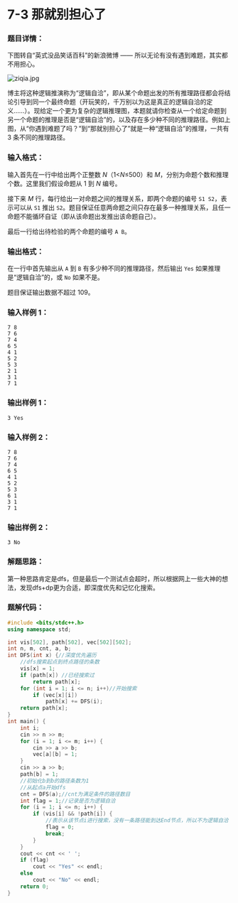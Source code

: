 # 7-3 那就别担心了

### 题目详情：

下图转自“英式没品笑话百科”的新浪微博 —— 所以无论有没有遇到难题，其实都不用担心。

![ziqia.jpg](https://images.ptausercontent.com/24c6defd-3ef5-451c-9f7f-7466bed99cea.jpg)

博主将这种逻辑推演称为“逻辑自洽”，即从某个命题出发的所有推理路径都会将结论引导到同一个最终命题（开玩笑的，千万别以为这是真正的逻辑自洽的定义……）。现给定一个更为复杂的逻辑推理图，本题就请你检查从一个给定命题到另一个命题的推理是否是“逻辑自洽”的，以及存在多少种不同的推理路径。例如上图，从“你遇到难题了吗？”到“那就别担心了”就是一种“逻辑自洽”的推理，一共有 3 条不同的推理路径。

### 输入格式：

输入首先在一行中给出两个正整数 *N*（1<*N*≤500）和 *M*，分别为命题个数和推理个数。这里我们假设命题从 1 到 *N* 编号。

接下来 *M* 行，每行给出一对命题之间的推理关系，即两个命题的编号 `S1 S2`，表示可以从 `S1` 推出 `S2`。题目保证任意两命题之间只存在最多一种推理关系，且任一命题不能循环自证（即从该命题出发推出该命题自己）。

最后一行给出待检验的两个命题的编号 `A B`。

### 输出格式：

在一行中首先输出从 `A` 到 `B` 有多少种不同的推理路径，然后输出 `Yes` 如果推理是“逻辑自洽”的，或 `No` 如果不是。

题目保证输出数据不超过 109。

### 输入样例 1：

```in
7 8
7 6
7 4
6 5
4 1
5 2
5 3
2 1
3 1
7 1
```

### 输出样例 1：

```out
3 Yes
```

### 输入样例 2：

```in
7 8
7 6
7 4
6 5
4 1
5 2
5 3
6 1
3 1
7 1
```

### 输出样例 2：

```out
3 No
```

### 解题思路：

第一种思路肯定是dfs，但是最后一个测试点会超时，所以根据网上一些大神的想法，发现dfs+dp更为合适，即深度优先和记忆化搜索。

### 题解代码：

```c++
#include <bits/stdc++.h>
using namespace std;

int vis[502], path[502], vec[502][502];
int n, m, cnt, a, b;
int DFS(int x) {//深度优先遍历
    //dfs搜索起点到终点路径的条数
    vis[x] = 1;
    if (path[x]) //已经搜索过
        return path[x];
    for (int i = 1; i <= n; i++)//开始搜索
        if (vec[x][i])
            path[x] += DFS(i);
    return path[x];
}
int main() {
    int i;
    cin >> n >> m;
    for (i = 1; i <= m; i++) {
        cin >> a >> b;
        vec[a][b] = 1;
    }
    cin >> a >> b;
    path[b] = 1;
    //初始化b到b的路径条数为1
    //从起点a开始dfs
    cnt = DFS(a);//cnt为满足条件的路径数目
    int flag = 1;//记录是否为逻辑自洽
    for (i = 1; i <= n; i++) {
        if (vis[i] && !path[i]) {
            //表示从该节点i进行搜索，没有一条路径能到达End节点，所以不为逻辑自洽
            flag = 0;
            break;
        }
    }
    cout << cnt << ' ';
    if (flag)
        cout << "Yes" << endl;
    else
        cout << "No" << endl;
    return 0;
}

```

